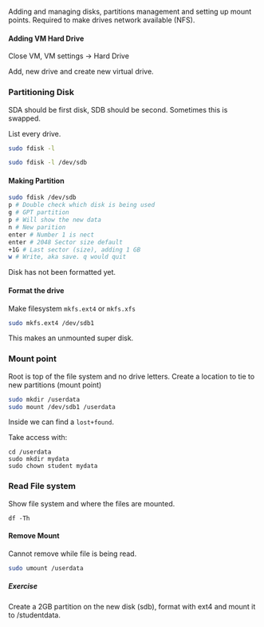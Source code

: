 Adding and managing disks, partitions management and setting up mount points.
Required to make drives network available (NFS).

#### Adding VM Hard Drive

Close VM, VM settings -> Hard Drive

Add, new drive and create new virtual drive.

### Partitioning Disk

SDA should be first disk, SDB should be second. Sometimes this is swapped.

List every drive.

```bash
sudo fdisk -l
```

```bash
sudo fdisk -l /dev/sdb
```

#### Making Partition

```bash
sudo fdisk /dev/sdb
p # Double check which disk is being used
g # GPT partition
p # Will show the new data
n # New parition
enter # Number 1 is nect
enter # 2048 Sector size default
+1G # Last sector (size), adding 1 GB
w # Write, aka save. q would quit
```

Disk has not been formatted yet.

#### Format the drive

Make filesystem
`mkfs.ext4` or `mkfs.xfs`

```bash
sudo mkfs.ext4 /dev/sdb1
```

This makes an unmounted super disk.

### Mount point

Root is top of the file system and no drive letters.
Create a location to tie to new partitions (mount point)

```bash
sudo mkdir /userdata
sudo mount /dev/sdb1 /userdata
```

Inside we can find a `lost+found`.

Take access with:

```
cd /userdata
sudo mkdir mydata
sudo chown student mydata
```

### Read File system

Show file system and where the files are mounted.

```
df -Th
```

#### Remove Mount

Cannot remove while file is being read.

```bash
sudo umount /userdata
```

##### Exercise

Create a 2GB partition on the new disk (sdb), format with ext4 and mount it to /studentdata.
